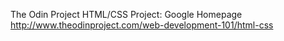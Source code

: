 The Odin Project
HTML/CSS Project: Google Homepage
http://www.theodinproject.com/web-development-101/html-css
